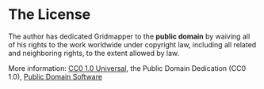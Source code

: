 The License
===========

The author has dedicated Gridmapper to the **public domain** by
waiving all of his rights to the work worldwide under copyright law,
including all related and neighboring rights, to the extent allowed by
law.

More information:
[CC0 1.0 Universal](http://creativecommons.org/publicdomain/zero/1.0/),
the Public Domain Dedication (CC0 1.0),
[Public Domain Software](https://en.wikipedia.org/wiki/Public_domain_software)
